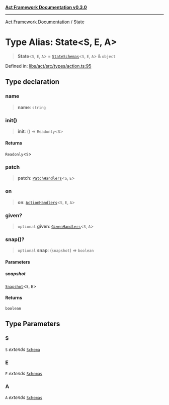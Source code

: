[**Act Framework Documentation v0.3.0**](../README.md)

***

[Act Framework Documentation](../globals.md) / State

# Type Alias: State\<S, E, A\>

> **State**\<`S`, `E`, `A`\> = [`StateSchemas`](StateSchemas.md)\<`S`, `E`, `A`\> & `object`

Defined in: [libs/act/src/types/action.ts:95](https://github.com/Rotorsoft/act-root/blob/ecf1ab2f895c5bdf2d70db49738046df56c78030/libs/act/src/types/action.ts#L95)

## Type declaration

### name

> **name**: `string`

### init()

> **init**: () => `Readonly`\<`S`\>

#### Returns

`Readonly`\<`S`\>

### patch

> **patch**: [`PatchHandlers`](PatchHandlers.md)\<`S`, `E`\>

### on

> **on**: [`ActionHandlers`](ActionHandlers.md)\<`S`, `E`, `A`\>

### given?

> `optional` **given**: [`GivenHandlers`](GivenHandlers.md)\<`S`, `A`\>

### snap()?

> `optional` **snap**: (`snapshot`) => `boolean`

#### Parameters

##### snapshot

[`Snapshot`](Snapshot.md)\<`S`, `E`\>

#### Returns

`boolean`

## Type Parameters

### S

`S` *extends* [`Schema`](Schema.md)

### E

`E` *extends* [`Schemas`](Schemas.md)

### A

`A` *extends* [`Schemas`](Schemas.md)
